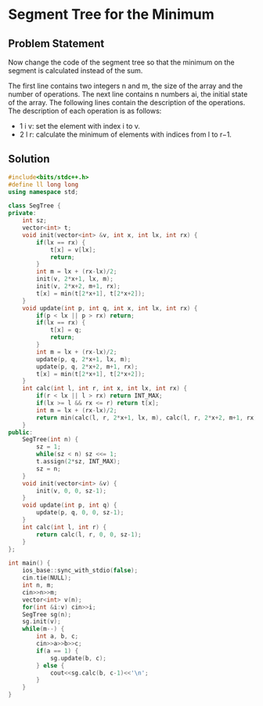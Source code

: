 # Segment Tree for the Minimum

## Problem Statement

Now change the code of the segment tree so that the minimum on the segment is calculated instead of the sum.

The first line contains two integers n and m, the size of the array and the number of operations. The next line contains n numbers ai, the initial state of the array. The following lines contain the description of the operations. The description of each operation is as follows:

- 1 i v: set the element with index i to v.
- 2 l r: calculate the minimum of elements with indices from l to r−1.

## Solution

```cpp
#include<bits/stdc++.h>
#define ll long long
using namespace std;

class SegTree {
private:
    int sz;
    vector<int> t;
    void init(vector<int> &v, int x, int lx, int rx) {
        if(lx == rx) {
            t[x] = v[lx];
            return;
        }
        int m = lx + (rx-lx)/2;
        init(v, 2*x+1, lx, m);
        init(v, 2*x+2, m+1, rx);
        t[x] = min(t[2*x+1], t[2*x+2]);
    }
    void update(int p, int q, int x, int lx, int rx) {
        if(p < lx || p > rx) return;
        if(lx == rx) {
            t[x] = q;
            return;
        }
        int m = lx + (rx-lx)/2;
        update(p, q, 2*x+1, lx, m);
        update(p, q, 2*x+2, m+1, rx);
        t[x] = min(t[2*x+1], t[2*x+2]);
    }
    int calc(int l, int r, int x, int lx, int rx) {
        if(r < lx || l > rx) return INT_MAX;
        if(lx >= l && rx <= r) return t[x];
        int m = lx + (rx-lx)/2;
        return min(calc(l, r, 2*x+1, lx, m), calc(l, r, 2*x+2, m+1, rx));
    }
public:
    SegTree(int n) {
        sz = 1;
        while(sz < n) sz <<= 1;
        t.assign(2*sz, INT_MAX);
        sz = n;
    }
    void init(vector<int> &v) {
        init(v, 0, 0, sz-1);
    }
    void update(int p, int q) {
        update(p, q, 0, 0, sz-1);
    }
    int calc(int l, int r) {
        return calc(l, r, 0, 0, sz-1);
    }
};

int main() {
    ios_base::sync_with_stdio(false);
    cin.tie(NULL);
    int n, m;
    cin>>n>>m;
    vector<int> v(n);
    for(int &i:v) cin>>i;
    SegTree sg(n);
    sg.init(v);
    while(m--) {
        int a, b, c;
        cin>>a>>b>>c;
        if(a == 1) {
            sg.update(b, c);
        } else {
            cout<<sg.calc(b, c-1)<<'\n';
        }
    }
}
```
